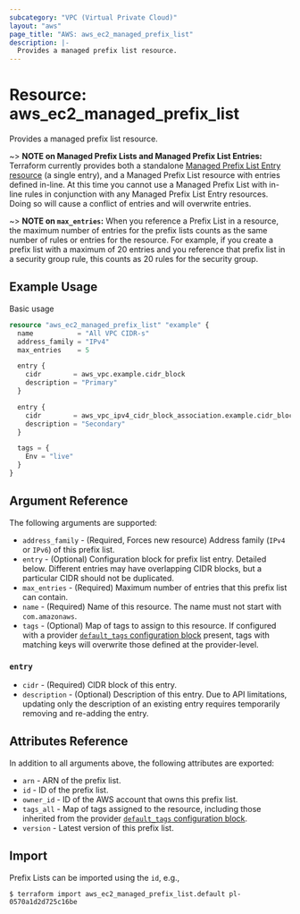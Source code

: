 ```yaml
---
subcategory: "VPC (Virtual Private Cloud)"
layout: "aws"
page_title: "AWS: aws_ec2_managed_prefix_list"
description: |-
  Provides a managed prefix list resource.
---
```


# Resource: aws_ec2_managed_prefix_list

Provides a managed prefix list resource.

~> **NOTE on Managed Prefix Lists and Managed Prefix List Entries:** Terraform
currently provides both a standalone [Managed Prefix List Entry resource](ec2_managed_prefix_list_entry.html) (a single entry),
and a Managed Prefix List resource with entries defined in-line. At this time you
cannot use a Managed Prefix List with in-line rules in conjunction with any Managed
Prefix List Entry resources. Doing so will cause a conflict of entries and will overwrite entries.

~> **NOTE on `max_entries`:** When you reference a Prefix List in a resource,
the maximum number of entries for the prefix lists counts as the same number of rules
or entries for the resource. For example, if you create a prefix list with a maximum
of 20 entries and you reference that prefix list in a security group rule, this counts
as 20 rules for the security group.

## Example Usage

Basic usage

```terraform
resource "aws_ec2_managed_prefix_list" "example" {
  name           = "All VPC CIDR-s"
  address_family = "IPv4"
  max_entries    = 5

  entry {
    cidr        = aws_vpc.example.cidr_block
    description = "Primary"
  }

  entry {
    cidr        = aws_vpc_ipv4_cidr_block_association.example.cidr_block
    description = "Secondary"
  }

  tags = {
    Env = "live"
  }
}
```

## Argument Reference

The following arguments are supported:

* `address_family` - (Required, Forces new resource) Address family (`IPv4` or `IPv6`) of this prefix list.
* `entry` - (Optional) Configuration block for prefix list entry. Detailed below. Different entries may have overlapping CIDR blocks, but a particular CIDR should not be duplicated.
* `max_entries` - (Required) Maximum number of entries that this prefix list can contain.
* `name` - (Required) Name of this resource. The name must not start with `com.amazonaws`.
* `tags` - (Optional) Map of tags to assign to this resource. If configured with a provider [`default_tags` configuration block](https://registry.terraform.io/providers/hashicorp/aws/latest/docs#default_tags-configuration-block) present, tags with matching keys will overwrite those defined at the provider-level.

### `entry`

* `cidr` - (Required) CIDR block of this entry.
* `description` - (Optional) Description of this entry. Due to API limitations, updating only the description of an existing entry requires temporarily removing and re-adding the entry.

## Attributes Reference

In addition to all arguments above, the following attributes are exported:

* `arn` - ARN of the prefix list.
* `id` - ID of the prefix list.
* `owner_id` - ID of the AWS account that owns this prefix list.
* `tags_all` - Map of tags assigned to the resource, including those inherited from the provider [`default_tags` configuration block](https://registry.terraform.io/providers/hashicorp/aws/latest/docs#default_tags-configuration-block).
* `version` - Latest version of this prefix list.

## Import

Prefix Lists can be imported using the `id`, e.g.,

```
$ terraform import aws_ec2_managed_prefix_list.default pl-0570a1d2d725c16be
```

<!-- cache-key: cdktf-0.17.0-pre.15 input-d03b2e2be51b11ee0de71dbcc39b429bde1f7958cc357946fd1044aa8a1f2a79 -->
